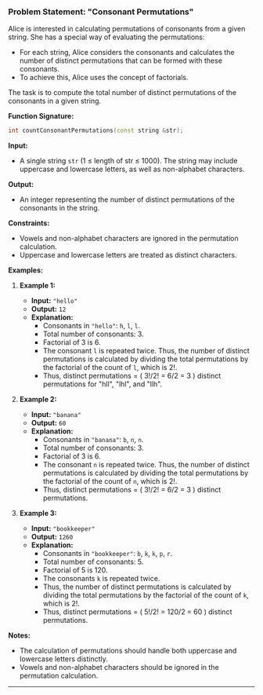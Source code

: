 ### Problem Statement: "Consonant Permutations"

Alice is interested in calculating permutations of consonants from a given string. She has a special way of evaluating the permutations:

- For each string, Alice considers the consonants and calculates the number of distinct permutations that can be formed with these consonants. 
- To achieve this, Alice uses the concept of factorials. 

The task is to compute the total number of distinct permutations of the consonants in a given string. 

**Function Signature:**

```cpp
int countConsonantPermutations(const string &str);
```

**Input:**
- A single string `str` (1 ≤ length of str ≤ 1000). The string may include uppercase and lowercase letters, as well as non-alphabet characters.

**Output:**
- An integer representing the number of distinct permutations of the consonants in the string.

**Constraints:**
- Vowels and non-alphabet characters are ignored in the permutation calculation.
- Uppercase and lowercase letters are treated as distinct characters.

**Examples:**

1. **Example 1:**
   - **Input:** `"hello"`
   - **Output:** `12`
   - **Explanation:**
     - Consonants in `"hello"`: `h`, `l`, `l`.
     - Total number of consonants: 3.
     - Factorial of 3 is 6. 
     - The consonant `l` is repeated twice. Thus, the number of distinct permutations is calculated by dividing the total permutations by the factorial of the count of `l`, which is 2!.
     - Thus, distinct permutations = ( 3!/2! = 6/2 = 3 ) distinct permutations for "hll", "lhl", and "llh".

2. **Example 2:**
   - **Input:** `"banana"`
   - **Output:** `60`
   - **Explanation:**
     - Consonants in `"banana"`: `b`, `n`, `n`.
     - Total number of consonants: 3.
     - Factorial of 3 is 6.
     - The consonant `n` is repeated twice. Thus, the number of distinct permutations is calculated by dividing the total permutations by the factorial of the count of `n`, which is 2!.
     - Thus, distinct permutations = ( 3!/2! = 6/2 = 3 ) distinct permutations.

3. **Example 3:**
   - **Input:** `"bookkeeper"`
   - **Output:** `1260`
   - **Explanation:**
     - Consonants in `"bookkeeper"`: `b`, `k`, `k`, `p`, `r`.
     - Total number of consonants: 5.
     - Factorial of 5 is 120.
     - The consonants `k` is repeated twice.
     - Thus, the number of distinct permutations is calculated by dividing the total permutations by the factorial of the count of `k`, which is 2!.
     - Thus, distinct permutations = ( 5!/2! = 120/2 = 60 ) distinct permutations.

**Notes:**
- The calculation of permutations should handle both uppercase and lowercase letters distinctly.
- Vowels and non-alphabet characters should be ignored in the permutation calculation.

---

